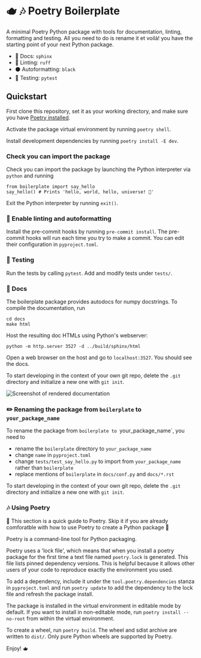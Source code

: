 # 🫖 🎶 Poetry Boilerplate

A minimal Poetry Python package with tools for documentation, linting, formatting and testing. All you need to do is rename it et voilà! you have the starting point of your next Python package.

- 📜 Docs: `sphinx`
- 🧰 Linting: `ruff`
- ⚫ Autoformatting: `black`
- 🧪 Testing: `pytest`

## Quickstart

First clone this repository, set it as your working directory, and make sure you have [Poetry installed](https://python-poetry.org/docs/).

Activate the package virtual environment by running `poetry shell`. 

Install development dependencies by running `poetry install -E dev`.

### Check you can import the package

Check you can import the package by launching the Python interpreter via `python` and running
```
from boilerplate import say_hello
say_hello() # Prints 'hello, world, hello, universe! 💫'
``` 

Exit the Python interpreter by running `exit()`.

### 🧰  Enable linting and autoformatting

Install the pre-commit hooks by running `pre-commit install`. The pre-commit hooks will run each time you try to make a commit. You can edit their configuration in `pyproject.toml`.

### 🧪 Testing  

Run the tests by calling `pytest`. Add and modify tests under `tests/`.

### 📜 Docs

The boilerplate package provides autodocs for numpy docstrings. To compile the documentation, run
```
cd docs
make html
```
Host the resulting doc HTMLs using Python's webserver:
```
python -m http.server 3527 -d ../build/sphinx/html
``` 
Open a web browser on the host and go to `localhost:3527`. You should see the docs.

To start developing in the context of your own git repo, delete the `.git` directory and initialize a new one with `git init`. 

![Screenshot of rendered documentation](assets/docs-screenshot.png)

### ✏️ Renaming the package from `boilerplate` to `your_package_name`

To rename the package from `boilerplate to `your_package_name`, you need to
* rename the `boilerplate` directory to `your_package_name`
* change `name` in `pyproject.toml`
* change `tests/test_say_hello.py` to import from `your_package_name` rather than `boilerplate`
* replace mentions of `boilerplate` in `docs/conf.py` and `docs/*.rst` 

To start developing in the context of your own git repo, delete the `.git` directory and initialize a new one with `git init`. 

### 🎶 Using Poetry

🚨 This section is a quick guide to Poetry. Skip it if you are already comforatble with how to use Poetry to create a Python package 🚨

Poetry is a command-line tool for Python packaging.  

Poetry uses a 'lock file', which means that when you install a poetry package for the first time a text file named `poetry.lock` is generated. This file lists pinned dependency versions. This is helpful because it allows other users of your code to reproduce exactly the environment you used.

To add a dependency, include it under the `tool.poetry.dependencies` stanza in `pyproject.toml` and run `poetry update` to add the dependency to the lock file and refresh the package install.

The package is installed in the virtual environment in editable mode by default. If you want to install in non-editable mode, run `poetry install --no-root` from within the virtual environment.

To create a wheel, run `poetry build`. The wheel and sdist archive are written to `dist/`. Only pure Python wheels are supported by Poetry.

Enjoy! 🫖
